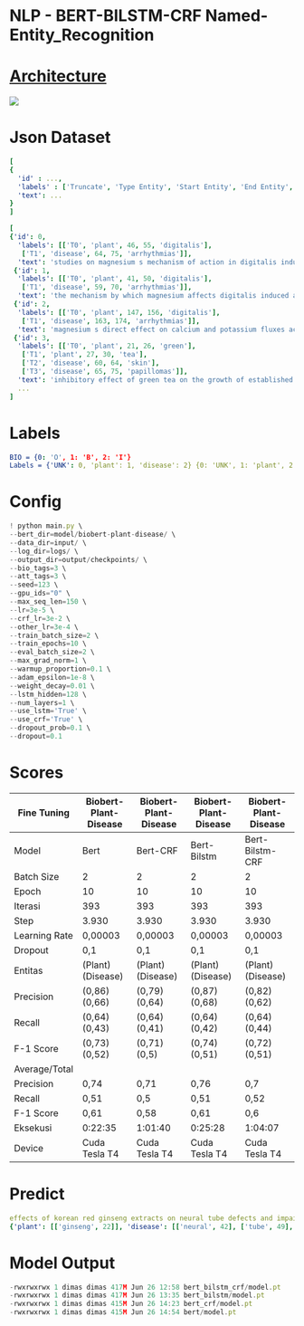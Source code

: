 # NLP - BERT-BILSTM-CRF Named-Entity_Recognition

# [Architecture](https://dimas263.github.io/work/data/NER%20Architecture.html)

<img src="Architecture-NER-BERT-BILSTM-CRF.png">

# Json Dataset

```yaml
[
{
  'id' : ...,
  'labels' : ['Truncate', 'Type Entity', 'Start Entity', 'End Entity', 'Entity Names'],
  'text': ...
}
]
```

```yaml
[
{'id': 0,
  'labels': [['T0', 'plant', 46, 55, 'digitalis'],
   ['T1', 'disease', 64, 75, 'arrhythmias']],
  'text': 'studies on magnesium s mechanism of action in digitalis induced arrhythmias'},
 {'id': 1,
  'labels': [['T0', 'plant', 41, 50, 'digitalis'],
   ['T1', 'disease', 59, 70, 'arrhythmias']],
  'text': 'the mechanism by which magnesium affects digitalis induced arrhythmias was studied in dogs with and without beta receptor'},
 {'id': 2,
  'labels': [['T0', 'plant', 147, 156, 'digitalis'],
   ['T1', 'disease', 163, 174, 'arrhythmias']],
  'text': 'magnesium s direct effect on calcium and potassium fluxes across the myocardial cell membrane may be the mechanism of its antiarrhythmic action in digitalis toxic arrhythmias'},
 {'id': 3,
  'labels': [['T0', 'plant', 21, 26, 'green'],
   ['T1', 'plant', 27, 30, 'tea'],
   ['T2', 'disease', 60, 64, 'skin'],
   ['T3', 'disease', 65, 75, 'papillomas']],
  'text': 'inhibitory effect of green tea on the growth of established skin papillomas in'},
  ...
]
```
# Labels
```yaml
BIO = {0: 'O', 1: 'B', 2: 'I'}
Labels = {'UNK': 0, 'plant': 1, 'disease': 2} {0: 'UNK', 1: 'plant', 2: 'disease'}
```

# Config

```javascript
! python main.py \
--bert_dir=model/biobert-plant-disease/ \
--data_dir=input/ \
--log_dir=logs/ \
--output_dir=output/checkpoints/ \
--bio_tags=3 \
--att_tags=3 \
--seed=123 \
--gpu_ids="0" \
--max_seq_len=150 \
--lr=3e-5 \
--crf_lr=3e-2 \
--other_lr=3e-4 \
--train_batch_size=2 \
--train_epochs=10 \
--eval_batch_size=2 \
--max_grad_norm=1 \
--warmup_proportion=0.1 \
--adam_epsilon=1e-8 \
--weight_decay=0.01 \
--lstm_hidden=128 \
--num_layers=1 \
--use_lstm='True' \
--use_crf='True' \
--dropout_prob=0.1 \
--dropout=0.1
```

# Scores

| Fine Tuning   | Biobert-Plant-Disease | Biobert-Plant-Disease | Biobert-Plant-Disease | Biobert-Plant-Disease |
| ------------- |-----------------------|-----------------------|-----------------------|-----------------------|
| Model         | Bert                  | Bert-CRF              | Bert-Bilstm           | Bert-Bilstm-CRF       |
| Batch Size    | 2                     | 2                     | 2                     | 2                     |
| Epoch         | 10                    | 10                    | 10                    | 10                    |
| Iterasi       | 393                   | 393                   | 393                   | 393                   |
| Step          | 3.930                 | 3.930                 | 3.930                 | 3.930                 |
| Learning Rate | 0,00003               | 0,00003               | 0,00003               | 0,00003               |
| Dropout       | 0,1                   | 0,1                   | 0,1                   | 0,1                   |
| Entitas       | (Plant)  (Disease)    | (Plant)  (Disease)    | (Plant)  (Disease)    | (Plant)  (Disease)    |
| Precision     | (0,86)   (0,66)       | (0,79)   (0,64)       | (0,87)   (0,68)       | (0,82)   (0,62)       |
| Recall        | (0,64)   (0,43)       | (0,64)   (0,41)       | (0,64)   (0,42)       | (0,64)   (0,44)       |
| F-1 Score     | (0,73)   (0,52)       | (0,71)   (0,5)        | (0,74)   (0,51)       | (0,72)   (0,51)       |
| Average/Total |                       |                       |                       |                       |  
| Precision     | 0,74                  | 0,71                  | 0,76                  | 0,7                   |
| Recall        | 0,51                  | 0,5                   | 0,51                  | 0,52                  |
| F-1 Score     | 0,61                  | 0,58                  | 0,61                  | 0,6                   |
| Eksekusi      | 0:22:35               | 1:01:40               | 0:25:28               | 1:04:07               |
| Device        | Cuda Tesla T4         | Cuda Tesla T4         | Cuda Tesla T4         | Cuda Tesla T4         |

# Predict

```yaml
effects of korean red ginseng extracts on neural tube defects and impairment of social interaction induced by prenatal exposure to valproic
{'plant': [['ginseng', 22]], 'disease': [['neural', 42], ['tube', 49], ['defects', 54]]}
```
# Model Output
```javascript
-rwxrwxrwx 1 dimas dimas 417M Jun 26 12:58 bert_bilstm_crf/model.pt
-rwxrwxrwx 1 dimas dimas 417M Jun 26 13:35 bert_bilstm/model.pt
-rwxrwxrwx 1 dimas dimas 415M Jun 26 14:23 bert_crf/model.pt
-rwxrwxrwx 1 dimas dimas 415M Jun 26 14:54 bert/model.pt
```